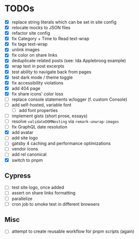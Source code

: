 # TODOs

- [x] replace string literals which can be set in site config
- [x] relocate mocks to JSON files
- [x] refactor site config
- [x] fix Category + Time to Read text-wrap
- [x] fix tags text-wrap
- [x] unlink images
- [x] fix color on share links
- [x] deduplicate related posts (see: Ida Applebroog example)
- [x] wrap text in post excerpts
- [x] test ability to navigate back from pages
- [x] test dark mode / theme toggle
- [x] fix accessibility violations
- [x] add 404 page <!-- I'd rather redirect at the server -->
- [x] fix share icons' color loss
- [ ] replace console statements w/logger (f. custom Console)
- [ ] add self-hosted, variable font
  - [ ] add font properties
- [ ] implement gists (short prose, essays)
- [ ] resolve `validateDOMNesting` via `remark-unwrap-images`
- [ ] fix GraphQL date resolution
- [x] add avatar
- [ ] add site logo
- [ ] gatsby 4 caching and performance optimizations
- [ ] vendor icons
- [ ] add rel canonical
- [x] switch to pnpm

## Cypress

- [ ] test site logo, once added
- [ ] assert on share links formatting
- [ ] parallelize
- [ ] cron job to smoke test in different browsers

## Misc

- [ ] attempt to create reusable workflow for pnpm scripts (again)
